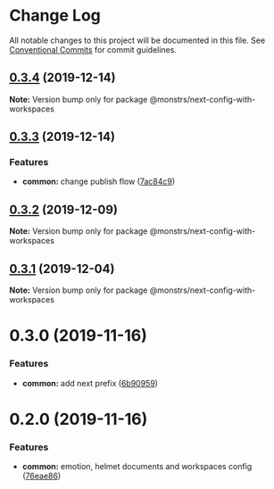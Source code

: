 # Change Log

All notable changes to this project will be documented in this file.
See [Conventional Commits](https://conventionalcommits.org) for commit guidelines.

## [0.3.4](https://github.com/monstrs-lab/nextjs-modules/compare/@monstrs/next-config-with-workspaces@0.3.3...@monstrs/next-config-with-workspaces@0.3.4) (2019-12-14)

**Note:** Version bump only for package @monstrs/next-config-with-workspaces

## [0.3.3](https://github.com/monstrs-lab/nextjs-modules/compare/@monstrs/next-config-with-workspaces@0.3.2...@monstrs/next-config-with-workspaces@0.3.3) (2019-12-14)

### Features

- **common:** change publish flow ([7ac84c9](https://github.com/monstrs-lab/nextjs-modules/commit/7ac84c94b89cd2ab5cf62c398c45d447567dd682))

## [0.3.2](https://github.com/monstrs-lab/nextjs-modules/compare/@monstrs/next-config-with-workspaces@0.3.1...@monstrs/next-config-with-workspaces@0.3.2) (2019-12-09)

**Note:** Version bump only for package @monstrs/next-config-with-workspaces

## [0.3.1](https://github.com/monstrs-lab/nextjs-modules/compare/@monstrs/next-config-with-workspaces@0.3.0...@monstrs/next-config-with-workspaces@0.3.1) (2019-12-04)

**Note:** Version bump only for package @monstrs/next-config-with-workspaces

# 0.3.0 (2019-11-16)

### Features

- **common:** add next prefix ([6b90959](https://github.com/monstrs-lab/nextjs-modules/commit/6b90959f86b8f0fb7bf1e64bd1ccf00b6d664188))

# 0.2.0 (2019-11-16)

### Features

- **common:** emotion, helmet documents and workspaces config ([76eae86](https://github.com/monstrs-lab/nextjs-modules/commit/76eae868cc48474fc33c9dffab0054769f24e1e0))
